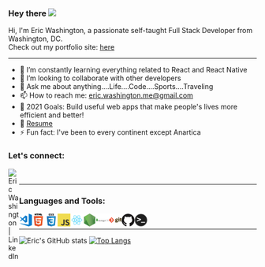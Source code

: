 ### Hey there <img src="https://media.giphy.com/media/hvRJCLFzcasrR4ia7z/giphy.gif" width="25px">

Hi, I'm Eric Washington, a passionate self-taught Full Stack Developer from Washington, DC.
<br />
Check out my portfolio site: [here]

---

- 🌱 I’m constantly learning everything related to React and React Native
- 🧍 I’m looking to collaborate with other developers
- 💬 Ask me about anything....Life....Code....Sports....Traveling
- 📫 How to reach me: eric.washington.me@gmail.com
- 🥅 2021 Goals: Build useful web apps that make people's lives more efficient and better!
- 📝 [Resume](https://drive.google.com/drive/search?q=resume)
- ⚡ Fun fact: I've been to every continent except Anartica

### Let's connect:

[<img align="left" alt="Eric Washington | LinkedIn" width="22px" src="https://cdn.jsdelivr.net/npm/simple-icons@v3/icons/linkedin.svg" />][linkedin]

<br />

---

### Languages and Tools:

<img align="left" alt="Visual Studio Code" width="26px" src="https://raw.githubusercontent.com/github/explore/80688e429a7d4ef2fca1e82350fe8e3517d3494d/topics/visual-studio-code/visual-studio-code.png" />
<img align="left" alt="HTML5" width="26px" src="https://raw.githubusercontent.com/github/explore/80688e429a7d4ef2fca1e82350fe8e3517d3494d/topics/html/html.png" />
<img align="left" alt="CSS3" width="26px" src="https://raw.githubusercontent.com/github/explore/80688e429a7d4ef2fca1e82350fe8e3517d3494d/topics/css/css.png" />
<img align="left" alt="JavaScript" width="26px" src="https://raw.githubusercontent.com/github/explore/80688e429a7d4ef2fca1e82350fe8e3517d3494d/topics/javascript/javascript.png" />
<img align="left" alt="React" width="26px" src="https://raw.githubusercontent.com/github/explore/80688e429a7d4ef2fca1e82350fe8e3517d3494d/topics/react/react.png" />
<img align="left" alt="Node.js" width="26px" src="https://raw.githubusercontent.com/github/explore/80688e429a7d4ef2fca1e82350fe8e3517d3494d/topics/nodejs/nodejs.png" />
<img align="left" alt="MongoDB" width="26px" src="https://raw.githubusercontent.com/github/explore/80688e429a7d4ef2fca1e82350fe8e3517d3494d/topics/mongodb/mongodb.png" />
<img align="left" alt="Git" width="26px" src="https://raw.githubusercontent.com/github/explore/80688e429a7d4ef2fca1e82350fe8e3517d3494d/topics/git/git.png" />
<img align="left" alt="GitHub" width="26px" src="https://raw.githubusercontent.com/github/explore/78df643247d429f6cc873026c0622819ad797942/topics/github/github.png" />
<img align="left" alt="Terminal" width="26px" src="https://raw.githubusercontent.com/github/explore/80688e429a7d4ef2fca1e82350fe8e3517d3494d/topics/terminal/terminal.png" />

<br />

---

[here]: http://www.ericwashington.me
[linkedin]: http://www.linkedin.com/in/eric-washington-6375b021/

![Eric's GitHub stats](https://github-readme-stats.vercel.app/api?username=eaw20024&theme=default&show_icons=true)
[![Top Langs](https://github-readme-stats.vercel.app/api/top-langs/?username=eaw20024&layout=compact)](https://github.com/eaw20024/github-readme-stats)



